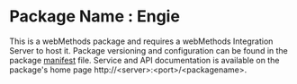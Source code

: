 # Package Name : Engie
This is a webMethods package and requires a webMethods Integration Server to host it. Package versioning and configuration can be found in the package [manifest](./Engie/manifest.v3) file. Service and API documentation is available on the package's home page http://&lt;server&gt;:&lt;port&gt;/&lt;packagename>.